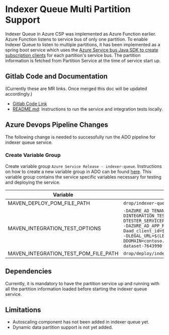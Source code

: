 # Indexer Queue Multi Partition Support

Indexer Queue in Azure CSP was implemented as Azure Function earlier. Azure Function listens to service bus of only one partition. To enable Indexer Queue to listen to multiple partitions, it has been implemented as a spring boot service which uses the [Azure Service bus Java SDK to create subscription clients](https://docs.microsoft.com/en-us/java/api/com.microsoft.azure.servicebus.subscriptionclient?view=azure-java-stable) for each partition's service bus. The partition information is fetched from Partition Service at the time of service start up.

## Gitlab Code and Documentation
(Currently these are MR links. Once merged this doc will be updated accordingly.)
* [Gitlab Code Link](https://community.opengroup.org/osdu/platform/system/indexer-queue/-/merge_requests/71)
* [README.md](https://community.opengroup.org/osdu/platform/system/indexer-queue/-/merge_requests/91/diffs): Instructions to run the service and integration tests locally.

## Azure Devops Pipeline Changes

The following change is needed to successfully run the ADO pipeline for indexer queue service.

### Create Variable Group

Create variable group `Azure Service Release - indexer-queue`. Instructions on how to create a new variable group in ADO can be found [here](https://community.opengroup.org/osdu/platform/deployment-and-operations/infra-azure-provisioning/-/blob/master/docs/service-automation.md#create-osdu-service-libraries). 
This variable group contains the service specific variables necessary for testing and deploying the service.

| Variable | Value |
|----------|-------|
| MAVEN_DEPLOY_POM_FILE_PATH     | `drop/indexer-queue-azure-enqueue` |
| MAVEN_INTEGRATION_TEST_OPTIONS | `-DAZURE_AD_TENANT_ID=$(AZURE_TENANT_ID) -DINTEGRATION_TESTER=$(INTEGRATION_TESTER) -DTESTER_SERVICEPRINCIPAL_SECRET=$(AZURE_TESTER_SERVICEPRINCIPAL_SECRET) -DAZURE_AD_APP_RESOURCE_ID=$(AZURE_AD_APP_RESOURCE_ID) -Daad_client_id=$(AZURE_AD_APP_RESOURCE_ID) -DSTORAGE_URL=$(STORAGE_URL) -DLEGAL_URL=$(LEGAL_URL) -DSEARCH_URL=$(SEARCH_URL) -DDOMAIN=contoso.com -DDEPLOY_ENV=empty -DLEGAL_TAG=opendes-public-usa-dataset-7643990 -DTENANT_NAME=opendes` |
| MAVEN_INTEGRATION_TEST_POM_FILE_PATH | `drop/deploy/indexer-queue-azure-enqueue/pom.xml` |

## Dependencies

Currently, it is mandatory to have the partition service up and running with all the partition information loaded before starting the indexer queue service.

## Limitations
* Autoscaling component has not been added in indexer queue yet. 
* Dynamic data partition support is not yet added.